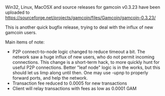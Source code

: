 Win32, Linux, MacOSX and source releases for gamcoin v0.3.23 have been uploaded to
https://sourceforge.net/projects/gamcoin/files/Gamcoin/gamcoin-0.3.23/

This is another quick bugfix release, trying to deal with the influx of new gamcoin users.

Main items of note:

* P2P connect-to-node logic changed to reduce timeout a bit.  The network saw a huge influx of new users, who do not permit incoming connections.  This change is a short-term hack, to more quickly hunt for useful P2P connections.  Better "leaf node" logic is in the works, but this should let us limp along until then.  One may use -upnp to properly forward ports, and help the network.
* Transaction fee reduced to 0.0005 for new transactions
* Client will relay transactions with fees as low as 0.0001 GAM
